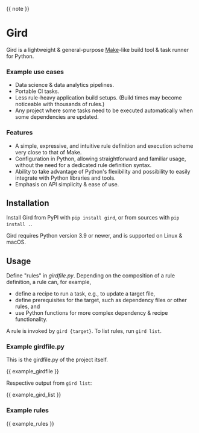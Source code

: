 {{ note }}

# Gird

Gird is a lightweight & general-purpose [Make][make]-like build tool & task
runner for Python.

[make]: https://en.wikipedia.org/wiki/Make_(software)

### Example use cases

- Data science & data analytics pipelines.
- Portable CI tasks.
- Less rule-heavy application build setups. (Build times may become noticeable
  with thousands of rules.)
- Any project where some tasks need to be executed automatically when some
  dependencies are updated.

### Features

- A simple, expressive, and intuitive rule definition and execution scheme very
  close to that of Make.
- Configuration in Python, allowing straightforward and familiar usage, without
  the need for a dedicated rule definition syntax.
- Ability to take advantage of Python's flexibility and possibility to easily
  integrate with Python libraries and tools.
- Emphasis on API simplicity & ease of use.

## Installation

Install Gird from PyPI with `pip install gird`, or from sources with
`pip install .`.

Gird requires Python version 3.9 or newer, and is supported on Linux & macOS.

## Usage

Define "rules" in *girdfile.py*. Depending on the composition of a rule
definition, a rule can, for example,

- define a recipe to run a task, e.g., to update a target file,
- define prerequisites for the target, such as dependency files or other rules,
  and
- use Python functions for more complex dependency & recipe functionality.

A rule is invoked by `gird {target}`. To list rules, run `gird list`.

### Example girdfile.py

This is the girdfile.py of the project itself.

{{ example_girdfile }}

Respective output from `gird list`:

{{ example_gird_list }}

### Example rules

{{ example_rules }}
